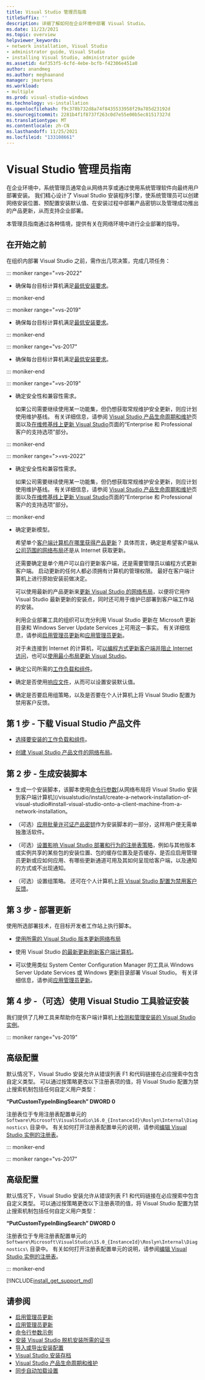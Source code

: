 ```yaml
---
title: Visual Studio 管理员指南
titleSuffix: ''
description: 详细了解如何在企业环境中部署 Visual Studio。
ms.date: 11/23/2021
ms.topic: overview
helpviewer_keywords:
- network installation, Visual Studio
- administrator guide, Visual Studio
- installing Visual Studio, administrator guide
ms.assetid: 4af353f5-6cfd-4ebe-bcfb-f42306e451a0
author: anandmeg
ms.author: meghaanand
manager: jmartens
ms.workload:
- multiple
ms.prod: visual-studio-windows
ms.technology: vs-installation
ms.openlocfilehash: f9c378b732d8a74f8435533958f29a785d23192d
ms.sourcegitcommit: 2281b4f1f8737f263c0d7e55e00b5ec81517327d
ms.translationtype: MT
ms.contentlocale: zh-CN
ms.lasthandoff: 11/25/2021
ms.locfileid: "133108661"
---
```

# <a name="visual-studio-administrator-guide"></a>Visual Studio 管理员指南

在企业环境中，系统管理员通常会从网络共享或通过使用系统管理软件向最终用户部署安装。 我们精心设计了 Visual Studio 安装程序引擎，使系统管理员可以创建网络安装位置、预配置安装默认值、在安装过程中部署产品密钥以及管理成功推出的产品更新，从而支持企业部署。

本管理员指南通过各种情境，提供有关在网络环境中进行企业部署的指导。

## <a name="before-you-begin"></a>在开始之前

在组织内部署 Visual Studio 之前，需作出几项决策，完成几项任务：

::: moniker range="=vs-2022"

* 确保每台目标计算机满足[最低安装要求](/visualstudio/releases/2022/system-requirements)。

::: moniker-end

::: moniker range="=vs-2019"

* 确保每台目标计算机满足[最低安装要求](/visualstudio/releases/2019/system-requirements)。

::: moniker-end

::: moniker range="vs-2017"

* 确保每台目标计算机满足[最低安装要求](/visualstudio/productinfo/vs2017-system-requirements-vs)。

::: moniker-end

::: moniker range="=vs-2019"

* 确定安全性和兼容性需求。

  如果公司需要继续使用某一功能集，但仍想获取常规维护安全更新，则应计划使用维护基线。 有关详细信息，请参阅 [Visual Studio 产品生命周期和维护](/visualstudio/releases/2019/servicing-vs2019#support-options-for-enterprise-and-professional-customers)页面以及[在维修基线上更新 Visual Studio](update-servicing-baseline.md)页面的“Enterprise 和 Professional 客户的支持选项”部分。
  
::: moniker-end

::: moniker range=">=vs-2022"

* 确定安全性和兼容性需求。

  如果公司需要继续使用某一功能集，但仍想获取常规维护安全更新，则应计划使用维护基线。 有关详细信息，请参阅 [Visual Studio 产品生命周期和维护](/visualstudio/releases/2019/servicing-vs2022#support-options-for-enterprise-and-professional-customers)页面以及[在维修基线上更新 Visual Studio](update-servicing-baseline.md)页面的“Enterprise 和 Professional 客户的支持选项”部分。
  
::: moniker-end  

* 确定更新模型。

  希望单个[客户端计算机在哪里获得产品更新](/visualstudio/install/update-a-network-installation-of-visual-studio)？ 具体而言，确定是希望客户端从[公司范围的网络布局](/visualstudio/install/create-a-network-installation-of-visual-studio)还是从 Internet 获取更新。
  
  还需要确定是单个用户可以自行更新客户端，还是需要管理员以编程方式更新客户端。 启动更新的任何人都必须拥有计算机的管理权限。 最好在客户端计算机上进行原始安装前做决定。 

  可以使用最新的产品更新来[更新 Visual Studio 的网络布局](/visualstudio/install/create-a-network-installation-of-visual-studio#update-or-modify-your-layout)，以便将它用作 Visual Studio 最新更新的安装点，同时还可用于维护已部署到客户端工作站的安装。 

  利用企业部署工具的组织可以充分利用 Visual Studio 更新在 Microsoft 更新目录和 Windows Server Update Services 上可用这一事实。 有关详细信息，请参阅[启用管理员更新](/visualstudio/install/enabling-administrator-updates)和[应用管理员更新](/visualstudio/install/applying-administrator-updates)。

  对于未连接到 Internet 的计算机，可[以编程方式更新客户端并阻止 Internet 访问](/visualstudio/install/update-a-network-installation-of-visual-studio#programatically-update-a-client-that-doesnt-have-internet-access)，也可以[使用最小布局更新 Visual Studio](update-minimal-layout.md)。 

* 确定公司所需的[工作负载和组件](workload-and-component-ids.md)。

* 确定是否使用[响应文件](automated-installation-with-response-file.md)，从而可以设置安装默认值。

* 确定是否要启用组策略，以及是否要在个人计算机上将 Visual Studio 配置为禁用客户反馈。

## <a name="step-1---download-visual-studio-product-files"></a>第 1 步 - 下载 Visual Studio 产品文件

* [选择要安装的工作负载和组件](workload-and-component-ids.md)。

* [创建 Visual Studio 产品文件的网络布局](create-a-network-installation-of-visual-studio.md)。

## <a name="step-2---build-an-installation-script"></a>第 2 步 - 生成安装脚本

* 生成一个安装脚本，该脚本使用[命令行参数](use-command-line-parameters-to-install-visual-studio.md)[从网络布局将 Visual Studio 安装到客户端计算机](/visualstudio/install/create-a-network-installation-of-visual-studio#install-visual-studio-onto-a-client-machine-from-a-network-installation。

* （可选）[应用批量许可证产品密钥](automatically-apply-product-keys-when-deploying-visual-studio.md)作为安装脚本的一部分，这样用户便无需单独激活软件。

* （可选）[设置影响 Visual Studio 部署和行为的注册表策略](set-defaults-for-enterprise-deployments.md)，例如与其他版本或实例共享的某些包的安装位置、包的缓存位置及是否缓存、是否应启用管理员更新或应如何应用、有哪些更新通道可用及其如何呈现给客户端，以及通知的方式或不出现通知。

* （可选）设置组策略。 还可在个人计算机上[将 Visual Studio 配置为禁用客户反馈](../ide/visual-studio-experience-improvement-program.md)。

## <a name="step-3---deploy-updates"></a>第 3 步 - 部署更新

使用所选部署技术，在目标开发者工作站上执行脚本。  

* [使用所需的 Visual Studio 版本更新网络布局](/visualstudio/install/create-a-network-installation-of-visual-studio.md#update-or-modify-your-layout)

* 使用 Visual Studio [的最新更新刷新客户端计算机](/visualstudio/install/update-a-network-installation-of-visual-studio)。

* 可以使用类似 System Center Configuration Manager 的工具从 Windows Server Update Services 或 Windows 更新目录部署 Visual Studio。 有关详细信息，请参阅[应用管理员更新](applying-administrator-updates.md)。 

## <a name="step-4---optional-use-visual-studio-tools-to-verify-installation"></a>第 4 步 -（可选）使用 Visual Studio 工具验证安装

我们提供了几种工具来帮助你在客户端计算机上[检测和管理安装的 Visual Studio 实例](tools-for-managing-visual-studio-instances.md)。

::: moniker range="vs-2019"

## <a name="advanced-configuration"></a>高级配置

默认情况下，Visual Studio 安装允许从错误列表 F1 和代码链接在必应搜索中包含自定义类型。 可以通过按策略更改以下注册表项的值，将 Visual Studio 配置为禁止搜索机制包括任何自定义用户类型：

**“PutCustomTypeInBingSearch” DWORD 0**

注册表位于专用注册表配置单元的 `Software\Microsoft\VisualStudio\16.0_{InstanceId}\Roslyn\Internal\Diagnostics\` 目录中。 有关如何打开注册表配置单元的说明，请参阅[编辑 Visual Studio 实例的注册表](tools-for-managing-visual-studio-instances.md?view=vs-2019&preserve-view=true#editing-the-registry-for-a-visual-studio-instance)。

::: moniker-end

::: moniker range="vs-2017"

## <a name="advanced-configuration"></a>高级配置

默认情况下，Visual Studio 安装允许从错误列表 F1 和代码链接在必应搜索中包含自定义类型。 可以通过按策略更改以下注册表项的值，将 Visual Studio 配置为禁止搜索机制包括任何自定义用户类型：

**“PutCustomTypeInBingSearch” DWORD 0**

注册表位于专用注册表配置单元的 `Software\Microsoft\VisualStudio\15.0_{InstanceId}\Roslyn\Internal\Diagnostics\` 目录中。 有关如何打开注册表配置单元的说明，请参阅[编辑 Visual Studio 实例的注册表](tools-for-managing-visual-studio-instances.md?view=vs-2017&preserve-view=true#editing-the-registry-for-a-visual-studio-instance)。

::: moniker-end

[!INCLUDE[install_get_support_md](includes/install_get_support_md.md)]

## <a name="see-also"></a>请参阅

* [启用管理员更新](enabling-administrator-updates.md)
* [应用管理员更新](applying-administrator-updates.md)
* [命令行参数示例](command-line-parameter-examples.md)
* [安装 Visual Studio 脱机安装所需的证书](install-certificates-for-visual-studio-offline.md)
* [导入或导出安装配置](import-export-installation-configurations.md)
* [Visual Studio 安装存档](https://devblogs.microsoft.com/setup/tag/vs2017/)
* [Visual Studio 产品生命周期和维护](/visualstudio/releases/2019/servicing/)
* [同步自动加载设置](../extensibility/synchronously-autoloaded-extensions.md)

